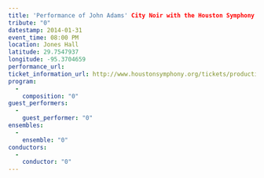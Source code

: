 ```yaml
---
title: 'Performance of John Adams' City Noir with the Houston Symphony'
tribute: "0"
datestamp: 2014-01-31
event_time: 08:00 PM
location: Jones Hall
latitude: 29.7547937
longitude: -95.3704659
performance_url: 
ticket_information_url: http://www.houstonsymphony.org/tickets/production/detail?id=5060
program: 
  -
    composition: "0"
guest_performers: 
  -
    guest_performer: "0"
ensembles: 
  -
    ensemble: "0"
conductors: 
  -
    conductor: "0"
---
```

